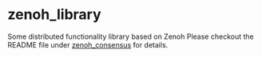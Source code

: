 # zenoh_library
Some distributed functionality library based on Zenoh
Please checkout the README file under [zenoh_consensus](https://github.com/eurc17/zenoh_library/tree/main/zenoh_consensus) for details.